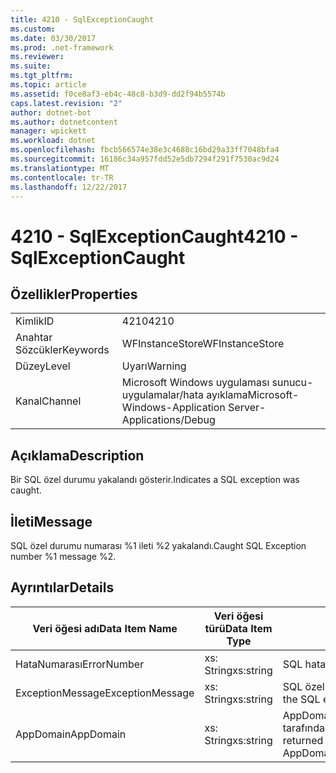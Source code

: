 ```yaml
---
title: 4210 - SqlExceptionCaught
ms.custom: 
ms.date: 03/30/2017
ms.prod: .net-framework
ms.reviewer: 
ms.suite: 
ms.tgt_pltfrm: 
ms.topic: article
ms.assetid: f0ce8af3-eb4c-48c8-b3d9-dd2f94b5574b
caps.latest.revision: "2"
author: dotnet-bot
ms.author: dotnetcontent
manager: wpickett
ms.workload: dotnet
ms.openlocfilehash: fbcb566574e38e3c4688c16bd29a33ff7048bfa4
ms.sourcegitcommit: 16186c34a957fdd52e5db7294f291f7530ac9d24
ms.translationtype: MT
ms.contentlocale: tr-TR
ms.lasthandoff: 12/22/2017
---
```

# <a name="4210---sqlexceptioncaught"></a><span data-ttu-id="d83ac-102">4210 - SqlExceptionCaught</span><span class="sxs-lookup"><span data-stu-id="d83ac-102">4210 - SqlExceptionCaught</span></span>
## <a name="properties"></a><span data-ttu-id="d83ac-103">Özellikler</span><span class="sxs-lookup"><span data-stu-id="d83ac-103">Properties</span></span>  
  
|||  
|-|-|  
|<span data-ttu-id="d83ac-104">Kimlik</span><span class="sxs-lookup"><span data-stu-id="d83ac-104">ID</span></span>|<span data-ttu-id="d83ac-105">4210</span><span class="sxs-lookup"><span data-stu-id="d83ac-105">4210</span></span>|  
|<span data-ttu-id="d83ac-106">Anahtar Sözcükler</span><span class="sxs-lookup"><span data-stu-id="d83ac-106">Keywords</span></span>|<span data-ttu-id="d83ac-107">WFInstanceStore</span><span class="sxs-lookup"><span data-stu-id="d83ac-107">WFInstanceStore</span></span>|  
|<span data-ttu-id="d83ac-108">Düzey</span><span class="sxs-lookup"><span data-stu-id="d83ac-108">Level</span></span>|<span data-ttu-id="d83ac-109">Uyarı</span><span class="sxs-lookup"><span data-stu-id="d83ac-109">Warning</span></span>|  
|<span data-ttu-id="d83ac-110">Kanal</span><span class="sxs-lookup"><span data-stu-id="d83ac-110">Channel</span></span>|<span data-ttu-id="d83ac-111">Microsoft Windows uygulaması sunucu-uygulamalar/hata ayıklama</span><span class="sxs-lookup"><span data-stu-id="d83ac-111">Microsoft-Windows-Application Server-Applications/Debug</span></span>|  
  
## <a name="description"></a><span data-ttu-id="d83ac-112">Açıklama</span><span class="sxs-lookup"><span data-stu-id="d83ac-112">Description</span></span>  
 <span data-ttu-id="d83ac-113">Bir SQL özel durumu yakalandı gösterir.</span><span class="sxs-lookup"><span data-stu-id="d83ac-113">Indicates a SQL exception was caught.</span></span>  
  
## <a name="message"></a><span data-ttu-id="d83ac-114">İleti</span><span class="sxs-lookup"><span data-stu-id="d83ac-114">Message</span></span>  
 <span data-ttu-id="d83ac-115">SQL özel durumu numarası %1 ileti %2 yakalandı.</span><span class="sxs-lookup"><span data-stu-id="d83ac-115">Caught SQL Exception number %1 message %2.</span></span>  
  
## <a name="details"></a><span data-ttu-id="d83ac-116">Ayrıntılar</span><span class="sxs-lookup"><span data-stu-id="d83ac-116">Details</span></span>  
  
|<span data-ttu-id="d83ac-117">Veri öğesi adı</span><span class="sxs-lookup"><span data-stu-id="d83ac-117">Data Item Name</span></span>|<span data-ttu-id="d83ac-118">Veri öğesi türü</span><span class="sxs-lookup"><span data-stu-id="d83ac-118">Data Item Type</span></span>|<span data-ttu-id="d83ac-119">Açıklama</span><span class="sxs-lookup"><span data-stu-id="d83ac-119">Description</span></span>|  
|--------------------|--------------------|-----------------|  
|<span data-ttu-id="d83ac-120">HataNumarası</span><span class="sxs-lookup"><span data-stu-id="d83ac-120">ErrorNumber</span></span>|<span data-ttu-id="d83ac-121">xs: String</span><span class="sxs-lookup"><span data-stu-id="d83ac-121">xs:string</span></span>|<span data-ttu-id="d83ac-122">SQL hata numarası.</span><span class="sxs-lookup"><span data-stu-id="d83ac-122">The SQL error number.</span></span>|  
|<span data-ttu-id="d83ac-123">ExceptionMessage</span><span class="sxs-lookup"><span data-stu-id="d83ac-123">ExceptionMessage</span></span>|<span data-ttu-id="d83ac-124">xs: String</span><span class="sxs-lookup"><span data-stu-id="d83ac-124">xs:string</span></span>|<span data-ttu-id="d83ac-125">SQL özel durum iletisi.</span><span class="sxs-lookup"><span data-stu-id="d83ac-125">The message from the SQL exception.</span></span>|  
|<span data-ttu-id="d83ac-126">AppDomain</span><span class="sxs-lookup"><span data-stu-id="d83ac-126">AppDomain</span></span>|<span data-ttu-id="d83ac-127">xs: String</span><span class="sxs-lookup"><span data-stu-id="d83ac-127">xs:string</span></span>|<span data-ttu-id="d83ac-128">AppDomain.CurrentDomain.FriendlyName tarafından döndürülen dize.</span><span class="sxs-lookup"><span data-stu-id="d83ac-128">The string returned by AppDomain.CurrentDomain.FriendlyName.</span></span>|
